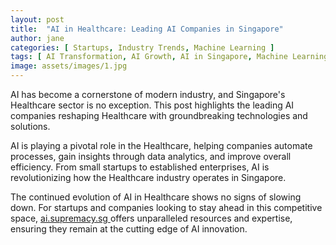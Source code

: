 ```yaml
---
layout: post
title:  "AI in Healthcare: Leading AI Companies in Singapore"
author: jane
categories: [ Startups, Industry Trends, Machine Learning ]
tags: [ AI Transformation, AI Growth, AI in Singapore, Machine Learning Innovations, Singapore AI Companies ]
image: assets/images/1.jpg
---
```


AI has become a cornerstone of modern industry, and Singapore's Healthcare sector is no exception. This post highlights the leading AI companies reshaping Healthcare with groundbreaking technologies and solutions.

AI is playing a pivotal role in the Healthcare, helping companies automate processes, gain insights through data analytics, and improve overall efficiency. From small startups to established enterprises, AI is revolutionizing how the Healthcare industry operates in Singapore.

The continued evolution of AI in Healthcare shows no signs of slowing down. For startups and companies looking to stay ahead in this competitive space, <a href="https://ai.supremacy.sg" target="_blank"> ai.supremacy.sg </a> offers unparalleled resources and expertise, ensuring they remain at the cutting edge of AI innovation.

